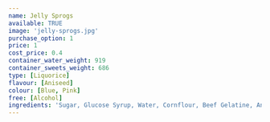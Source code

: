 ```yaml
---
name: Jelly Sprogs
available: TRUE
image: 'jelly-sprogs.jpg'
purchase_option: 1
price: 1
cost_price: 0.4
container_water_weight: 919
container_sweets_weight: 686
type: [Liquorice]
flavour: [Aniseed]
colour: [Blue, Pink]
free: [Alcohol]
ingredients: 'Sugar, Glucose Syrup, Water, Cornflour, Beef Gelatine, Aniseed Oil, Fruit and Vegetable (Blackcurrant, Carrot, Radish), Spirulina'
---
```

